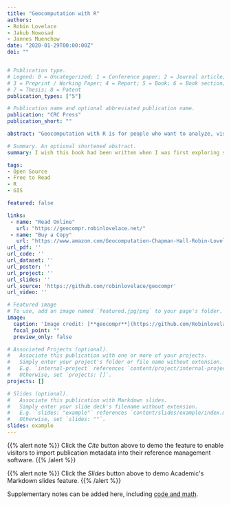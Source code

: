 ```yaml
---
title: "Geocomputation with R"
authors:
- Robin Lovelace
- Jakub Nowosad
- Jannes Muenchow
date: "2020-01-29T00:00:00Z"
doi: ""


# Publication type.
# Legend: 0 = Uncategorized; 1 = Conference paper; 2 = Journal article;
# 3 = Preprint / Working Paper; 4 = Report; 5 = Book; 6 = Book section;
# 7 = Thesis; 8 = Patent
publication_types: ["5"]

# Publication name and optional abbreviated publication name.
publication: "CRC Press"
publication_short: ""

abstract: "Geocomputation with R is for people who want to analyze, visualize and model geographic data with open source software. It is based on R, a statistical programming language that has powerful data processing, visualization, and geospatial capabilities. The book equips you with the knowledge and skills to tackle a wide range of issues manifested in geographic data, including those with scientific, societal, and environmental implications. This book will interest people from many backgrounds, especially Geographic Information Systems (GIS) users interested in applying their domain-specific knowledge in a powerful open source language for data science, and R users interested in extending their skills to handle spatial data."

# Summary. An optional shortened abstract.
summary: I wish this book had been written when I was first exploring spatial analysis in R. 

tags:
- Open Source
- Free to Read
- R
- GIS

featured: false

links:
 - name: "Read Online"
   url: "https://geocompr.robinlovelace.net/"
 - name: "Buy a Copy"
   url: "https://www.amazon.com/Geocomputation-Chapman-Hall-Robin-Lovelace/dp/1138304514/"
url_pdf: ''
url_code: ''
url_dataset: ''
url_poster: ''
url_project: ''
url_slides: ''
url_source: 'https://github.com/robinlovelace/geocompr'
url_video: ''

# Featured image
# To use, add an image named `featured.jpg/png` to your page's folder. 
image:
  caption: 'Image credit: [**geocompr**](https://github.com/Robinlovelace/geocompr/blob/master/images/cover.png)'
  focal_point: ""
  preview_only: false

# Associated Projects (optional).
#   Associate this publication with one or more of your projects.
#   Simply enter your project's folder or file name without extension.
#   E.g. `internal-project` references `content/project/internal-project/index.md`.
#   Otherwise, set `projects: []`.
projects: []

# Slides (optional).
#   Associate this publication with Markdown slides.
#   Simply enter your slide deck's filename without extension.
#   E.g. `slides: "example"` references `content/slides/example/index.md`.
#   Otherwise, set `slides: ""`.
slides: example
---
```


{{% alert note %}}
Click the *Cite* button above to demo the feature to enable visitors to import publication metadata into their reference management software.
{{% /alert %}}

{{% alert note %}}
Click the *Slides* button above to demo Academic's Markdown slides feature.
{{% /alert %}}

Supplementary notes can be added here, including [code and math](https://sourcethemes.com/academic/docs/writing-markdown-latex/).
